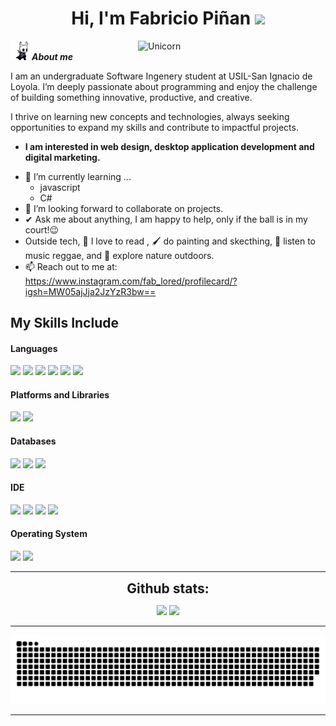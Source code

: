<h1 align="center">Hi, I'm Fabricio Piñan <img src="https://media.giphy.com/media/hvRJCLFzcasrR4ia7z/giphy.gif" width="35"></h1>
<img align="right" width=300px alt="Unicorn" src='https://github.com/Rishit-dagli/Rishit-dagli/blob/master/images/octocat-anime.gif' />

<img src="https://raw.githubusercontent.com/TanZng/TanZng/master/assets/hollor_knight3.gif" width="30px">&nbsp;***About me***  

I am an undergraduate Software Ingenery student at USIL-San Ignacio de Loyola. I’m deeply passionate about programming and enjoy the challenge of building something innovative, productive, and creative.

I thrive on learning new concepts and technologies, always seeking opportunities to expand my skills and contribute to impactful projects.
* **I am interested in web design, desktop application development and digital marketing.**
- 🌱 I’m currently learning ...
  - javascript
  - C#
- 👯 I’m looking forward to collaborate on projects.
- ✔ Ask me about anything, I am happy to help, only if the ball is in my court!😉<br>
- Outside tech, 📖 I love to read , 🖌️ do painting and skecthing, 🎵 listen to music reggae, and 🌴 explore nature outdoors.
- 📫 Reach out to me at: <a href="https://www.instagram.com/fab_lored/profilecard/?igsh=MW05ajJja2JzYzR3bw==">https://www.instagram.com/fab_lored/profilecard/?igsh=MW05ajJja2JzYzR3bw==</a>

## My Skills Include

<h4> Languages </h4>
<span> 
 
  <img src="https://img.shields.io/badge/JavaScript-F7DF1E?style=for-the-badge&logo=javascript&logoColor=black">
  <img src="https://img.shields.io/badge/Java-ED8B00?style=for-the-badge&logo=java&logoColor=white">
  <img src="https://img.shields.io/badge/C-00599C?style=for-the-badge&logo=c&logoColor=white">
  <img src="https://img.shields.io/badge/c++-%2300599C.svg?style=for-the-badge&logo=c%2B%2B&logoColor=white">
  <img src="https://img.shields.io/badge/python-3670A0?style=for-the-badge&logo=python&logoColor=ffdd54">
  <img src="https://img.shields.io/badge/c%23-%23239120.svg?style=for-the-badge&logo=csharp&logoColor=white">
</span>

<h4> Platforms and Libraries </h4>
<span>
  <img src="https://img.shields.io/badge/.NET-5C2D91?style=for-the-badge&logo=.net&logoColor=white">
   <img src="https://img.shields.io/badge/bootstrap-%238511FA.svg?style=for-the-badge&logo=bootstrap&logoColor=white">
</span>

<h4> Databases </h4>
<span>
  <img src="https://img.shields.io/badge/mysql-4479A1.svg?style=for-the-badge&logo=mysql&logoColor=white">
  <img src="https://img.shields.io/badge/postgres-%23316192.svg?style=for-the-badge&logo=postgresql&logoColor=white">
  <img src="https://img.shields.io/badge/Microsoft%20SQL%20Server-CC2927?style=for-the-badge&logo=microsoft%20sql%20server&logoColor=white">
</span>

<h4> IDE </h4>
<span>
<img src="https://img.shields.io/badge/NetBeansIDE-1B6AC6.svg?style=for-the-badge&logo=apache-netbeans-ide&logoColor=white">
<img src="https://img.shields.io/badge/Visual_Studio_Code-0078D4?style=for-the-badge&logo=visual%20studio%20code&logoColor=white">
<img src="https://img.shields.io/badge/Replit-DD1200?style=for-the-badge&logo=Replit&logoColor=white">
<img src="https://img.shields.io/badge/Visual%20Studio-5C2D91.svg?style=for-the-badge&logo=visual-studio&logoColor=white">



<h4> Operating System </h4>
<span>
  <img src="https://img.shields.io/badge/Linux-FCC624?style=for-the-badge&logo=linux&logoColor=black">
  <img src="https://img.shields.io/badge/Microsoft-0078D4?style=for-the-badge&logo=microsoft&logoColor=white">

</span>

----

<div align="center">
<h2 align="center" style="margin: 5px 10px;">Github stats:</h2> 

[![](https://github-readme-stats.vercel.app/api?username=Fab-Lore&show_icons=true&theme=tokyonight&hide_border=true&locale=en)](https://github.com/Fab-Lore)
[![](https://github-readme-streak-stats.herokuapp.com/?user=Fab-Lore&theme=material-palenight)](https://github.com/Fab-Lore)
</div>

----

<p align="center">
  <img  src="https://raw.githubusercontent.com/Elanza-48/Elanza-48/main/resources/img/github-contribution-grid-snake.svg"
    alt="example" />
</p>

------
